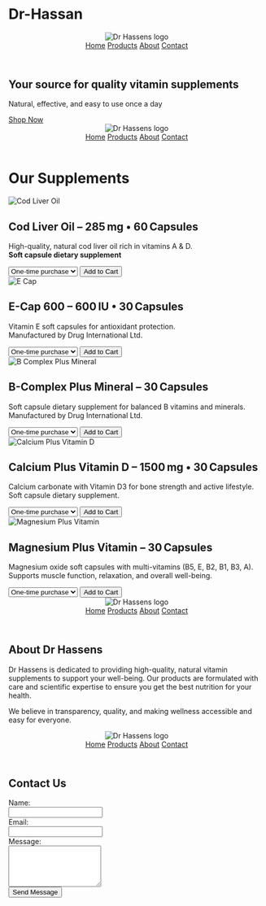 # Dr-Hassan
<!DOCTYPE html>
<html lang="en">
<head>
  <meta charset="UTF-8">
  <title>Dr Hassens</title>
  <link rel="stylesheet" href="style.css">
</head>
<body>
  <header>
    <img src="logo.png" alt="Dr Hassens logo">
    <nav>
      <a href="index.html">Home</a>
      <a href="products.html">Products</a>
      <a href="about.html">About</a>
      <a href="contact.html">Contact</a>
    </nav>
  </header>
  <section class="hero">
    <h1>Your source for quality vitamin supplements</h1>
    <p>Natural, effective, and easy to use once a day</p>
    <a href="products.html" class="btn">Shop Now</a>
  </section>
</body>
</html>
<!DOCTYPE html>
<html lang="en">
<head>
  <meta charset="UTF-8">
  <title>Products – Dr Hassens</title>
  <link rel="stylesheet" href="style.css">
</head>
<body>
  <header>
    <img src="logo.png" alt="Dr Hassens logo">
    <nav>
      <a href="index.html">Home</a>
      <a href="products.html">Products</a>
      <a href="about.html">About</a>
      <a href="contact.html">Contact</a>
    </nav>
  </header>
  <h1>Our Supplements</h1>
  <!-- Cod Liver Oil -->
  <div class="product">
    <img src="cod-liver.jpg" alt="Cod Liver Oil">
    <div class="product-details">
      <h2>Cod Liver Oil – 285 mg • 60 Capsules</h2>
      <p>High-quality, natural cod liver oil rich in vitamins A & D.<br>
         <strong>Soft capsule dietary supplement</strong></p>
      <div class="actions">
        <select id="cod-sub" name="subscription">
          <option value="one">One‑time purchase</option>
          <option value="month">Subscribe monthly</option>
        </select>
        <button onclick="addToCart('Cod Liver Oil', document.getElementById('cod-sub').value)">Add to Cart</button>
      </div>
    </div>
  </div>
  <!-- E Cap -->
  <div class="product">
    <img src="e-cap.jpg" alt="E Cap">
    <div class="product-details">
      <h2>E-Cap 600 – 600 IU • 30 Capsules</h2>
      <p>Vitamin E soft capsules for antioxidant protection.<br>
         Manufactured by Drug International Ltd.</p>
      <div class="actions">
        <select id="e-sub" name="subscription">
          <option value="one">One‑time purchase</option>
          <option value="month">Subscribe monthly</option>
        </select>
        <button onclick="addToCart('E Cap', document.getElementById('e-sub').value)">Add to Cart</button>
      </div>
    </div>
  </div>
  <!-- B Complex Plus Mineral -->
  <div class="product">
    <img src="b-complex.jpg" alt="B Complex Plus Mineral">
    <div class="product-details">
      <h2>B-Complex Plus Mineral – 30 Capsules</h2>
      <p>Soft capsule dietary supplement for balanced B vitamins and minerals.<br>
         Manufactured by Drug International Ltd.</p>
      <div class="actions">
        <select id="b-sub" name="subscription">
          <option value="one">One‑time purchase</option>
          <option value="month">Subscribe monthly</option>
        </select>
        <button onclick="addToCart('B-Complex Plus Mineral', document.getElementById('b-sub').value)">Add to Cart</button>
      </div>
    </div>
  </div>
  <!-- Calcium Plus Vitamin D -->
  <div class="product">
    <img src="calcium.jpg" alt="Calcium Plus Vitamin D">
    <div class="product-details">
      <h2>Calcium Plus Vitamin D – 1500 mg • 30 Capsules</h2>
      <p>Calcium carbonate with Vitamin D3 for bone strength and active lifestyle.<br>
         Soft capsule dietary supplement.</p>
      <div class="actions">
        <select id="calcium-sub" name="subscription">
          <option value="one">One‑time purchase</option>
          <option value="month">Subscribe monthly</option>
        </select>
        <button onclick="addToCart('Calcium Plus Vitamin D', document.getElementById('calcium-sub').value)">Add to Cart</button>
      </div>
    </div>
  </div>
  <!-- Magnesium Plus Vitamin -->
  <div class="product">
    <img src="magnesium.jpg" alt="Magnesium Plus Vitamin">
    <div class="product-details">
      <h2>Magnesium Plus Vitamin – 30 Capsules</h2>
      <p>Magnesium oxide soft capsules with multi-vitamins (B5, E, B2, B1, B3, A).<br>
         Supports muscle function, relaxation, and overall well-being.</p>
      <div class="actions">
        <select id="magnesium-sub" name="subscription">
          <option value="one">One‑time purchase</option>
          <option value="month">Subscribe monthly</option>
        </select>
        <button onclick="addToCart('Magnesium Plus Vitamin', document.getElementById('magnesium-sub').value)">Add to Cart</button>
      </div>
    </div>
  </div>
  <script>
    function addToCart(name, sub) {
      alert(`Added ${name} (${sub}) to cart!`);
      // Replace with real cart logic.
    }
  </script>
</body>
</html>
<!DOCTYPE html>
<html lang="en">
<head>
  <meta charset="UTF-8">
  <title>About – Dr Hassens</title>
  <link rel="stylesheet" href="style.css">
</head>
<body>
  <header>
    <img src="logo.png" alt="Dr Hassens logo">
    <nav>
      <a href="index.html">Home</a>
      <a href="products.html">Products</a>
      <a href="about.html">About</a>
      <a href="contact.html">Contact</a>
    </nav>
  </header>
  <section class="about">
    <h1>About Dr Hassens</h1>
    <p>Dr Hassens is dedicated to providing high-quality, natural vitamin supplements to support your well-being. Our products are formulated with care and scientific expertise to ensure you get the best nutrition for your health.</p>
    <p>We believe in transparency, quality, and making wellness accessible and easy for everyone.</p>
  </section>
</body>
</html>
<!DOCTYPE html>
<html lang="en">
<head>
  <meta charset="UTF-8">
  <title>Contact – Dr Hassens</title>
  <link rel="stylesheet" href="style.css">
</head>
<body>
  <header>
    <img src="logo.png" alt="Dr Hassens logo">
    <nav>
      <a href="index.html">Home</a>
      <a href="products.html">Products</a>
      <a href="about.html">About</a>
      <a href="contact.html">Contact</a>
    </nav>
  </header>
  <section class="contact">
    <h1>Contact Us</h1>
    <form class="contact-form">
      <label for="name">Name:</label><br>
      <input type="text" id="name" name="name" required><br>
      <label for="email">Email:</label><br>
      <input type="email" id="email" name="email" required><br>
      <label for="message">Message:</label><br>
      <textarea id="message" name="message" rows="5" required></textarea><br>
      <button type="submit" class="btn">Send Message</button>
    </form>
  </section>
  <script>
    document.querySelector('.contact-form').onsubmit = function(e) {
      e.preventDefault();
      alert("Thank you for contacting us!");
      this.reset();
    };
  </script>
</body>
</html>
